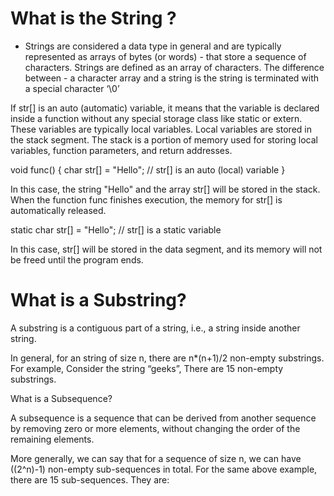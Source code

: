# What is the String ?
- Strings are considered a data type in general and are typically represented as arrays of bytes (or words)  - that store a sequence of characters. Strings are defined as an array of characters. The difference between - a character array and a string is the string is terminated with a special character ‘\0’

If str[] is an auto (automatic) variable, it means that the variable is declared inside a function without any special storage class like static or extern. These variables are typically local variables.
Local variables are stored in the stack segment. The stack is a portion of memory used for storing local variables, function parameters, and return addresses.

void func() {
    char str[] = "Hello";  // str[] is an auto (local) variable
}

In this case, the string "Hello" and the array str[] will be stored in the stack. When the function func finishes execution, the memory for str[] is automatically released.

static char str[] = "Hello";  // str[] is a static variable

In this case, str[] will be stored in the data segment, and its memory will not be freed until the program ends.

# What is a Substring?
 A substring is a contiguous part of a string, i.e., a string inside another string.

In general, for an string of size n, there are n*(n+1)/2 non-empty substrings. For example, Consider the string “geeks”, There are 15 non-empty substrings.

What is a Subsequence?

A subsequence is a sequence that can be derived from another sequence by removing zero or more elements, without changing the order of the remaining elements.

More generally, we can say that for a sequence of size n, we can have ((2^n)-1) non-empty sub-sequences in total. For the same above example, there are 15 sub-sequences. They are:


